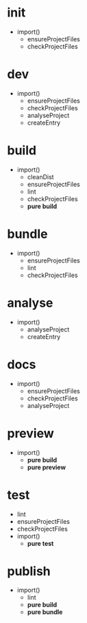 # init

- import()
  - ensureProjectFiles
  - checkProjectFiles

# dev

- import()
  - ensureProjectFiles
  - checkProjectFiles
  - analyseProject
  - createEntry

# build

- import()
  - cleanDist
  - ensureProjectFiles
  - lint
  - checkProjectFiles
  - **pure build**

# bundle

- import()
  - ensureProjectFiles
  - lint
  - checkProjectFiles

# analyse

- import()
  - analyseProject
  - createEntry

# docs

- import()
  - ensureProjectFiles
  - checkProjectFiles
  - analyseProject

# preview

- import()
  - **pure build**
  - **pure preview**

# test

- lint
- ensureProjectFiles
- checkProjectFiles
- import()
  - **pure test**

# publish

- import()
  - lint
  - **pure build**
  - **pure bundle**